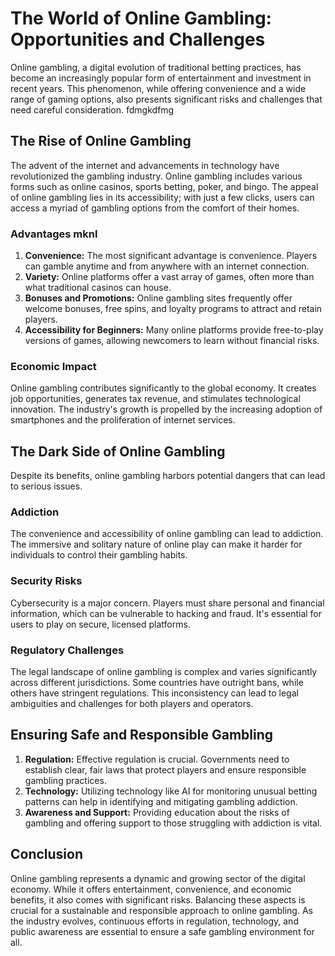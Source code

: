 # The World of Online Gambling: Opportunities and Challenges

Online gambling, a digital evolution of traditional betting practices,
has become an increasingly popular form of entertainment and
investment in recent years. This phenomenon, while offering
convenience and a wide range of gaming options, also presents
significant risks and challenges that need careful consideration. fdmgkdfmg

## The Rise of Online Gambling

The advent of the internet and advancements in technology have
revolutionized the gambling industry. Online gambling includes various
forms such as online casinos, sports betting, poker, and bingo. The
appeal of online gambling lies in its accessibility; with just a few
clicks, users can access a myriad of gambling options from the comfort
of their homes.

### Advantages mknl

1. **Convenience:** The most significant advantage is convenience.
Players can gamble anytime and from anywhere with an internet
connection.
2. **Variety:** Online platforms offer a vast array of games, often
more than what traditional casinos can house.
3. **Bonuses and Promotions:** Online gambling sites frequently offer
welcome bonuses, free spins, and loyalty programs to attract and
retain players.
4. **Accessibility for Beginners:** Many online platforms provide
free-to-play versions of games, allowing newcomers to learn without
financial risks.

### Economic Impact

Online gambling contributes significantly to the global economy. It
creates job opportunities, generates tax revenue, and stimulates
technological innovation. The industry's growth is propelled by the
increasing adoption of smartphones and the proliferation of internet
services.

## The Dark Side of Online Gambling

Despite its benefits, online gambling harbors potential dangers that
can lead to serious issues.

### Addiction

The convenience and accessibility of online gambling can lead to
addiction. The immersive and solitary nature of online play can make
it harder for individuals to control their gambling habits.

### Security Risks

Cybersecurity is a major concern. Players must share personal and
financial information, which can be vulnerable to hacking and fraud.
It's essential for users to play on secure, licensed platforms.

### Regulatory Challenges

The legal landscape of online gambling is complex and varies
significantly across different jurisdictions. Some countries have
outright bans, while others have stringent regulations. This
inconsistency can lead to legal ambiguities and challenges for both
players and operators.

## Ensuring Safe and Responsible Gambling

1. **Regulation:** Effective regulation is crucial. Governments need
to establish clear, fair laws that protect players and ensure
responsible gambling practices.
2. **Technology:** Utilizing technology like AI for monitoring unusual
betting patterns can help in identifying and mitigating gambling
addiction.
3. **Awareness and Support:** Providing education about the risks of
gambling and offering support to those struggling with addiction is
vital.

## Conclusion

Online gambling represents a dynamic and growing sector of the digital
economy. While it offers entertainment, convenience, and economic
benefits, it also comes with significant risks. Balancing these
aspects is crucial for a sustainable and responsible approach to
online gambling. As the industry evolves, continuous efforts in
regulation, technology, and public awareness are essential to ensure a
safe gambling environment for all.